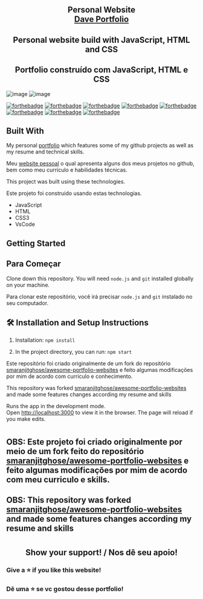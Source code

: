 <h2 align="center">
  Personal Website<br/>
  <a href="https://portfoliodavids.netlify.app/" target="_blank">Dave Portfolio</a>
</h2>

<h2 align="center"> Personal website build with JavaScript, HTML and CSS </h2>
<h2 align="center"> Portfolio construído com JavaScript, HTML e CSS </h2>



![image](https://user-images.githubusercontent.com/109705197/195660780-a83e2414-2a7b-47fd-b1c9-25ff0a0fe497.png)
![image](https://user-images.githubusercontent.com/109705197/195681788-5e634a1b-f54a-45d8-be23-7bab71551b06.png)

[![forthebadge](https://forthebadge.com/images/badges/built-by-developers.svg)](https://forthebadge.com)
[![forthebadge](https://forthebadge.com/images/badges/made-with-javascript.svg)](https://forthebadge.com)
[![forthebadge](https://forthebadge.com/images/badges/built-with-love.svg)](https://forthebadge.com)
[![forthebadge](https://forthebadge.com/images/badges/open-source.svg)](https://forthebadge.com)
[![forthebadge](https://forthebadge.com/images/badges/makes-people-smile.svg)](https://forthebadge.com)
[![forthebadge](https://forthebadge.com/images/badges/uses-badges.svg)](https://forthebadge.com)
[![forthebadge](https://forthebadge.com/images/badges/powered-by-coffee.svg)](https://forthebadge.com)
[![forthebadge](https://forthebadge.com/images/badges/winter-is-coming.svg)](https://forthebadge.com)


## Built With


My personal  <a href="https://portfoliodavids.netlify.app/" target="_blank">portfolio</a> which features some of my github projects as well as my resume and technical skills.<br/>

Meu  <a href="https://portfoliodavids.netlify.app/" target="_blank">website pessoal</a> o qual apresenta alguns dos meus projetos no github, bem como meu currículo e habilidades técnicas.<br/>



This project was built using these technologies.

Este projeto foi construido usando estas technologias.
- JavaScript
- HTML
- CSS3
- VsCode

## Getting Started
## Para Começar

Clone down this repository. You will need `node.js` and `git` installed globally on your machine.

Para clonar este repositório, você irá precisar `node.js` and `git` instalado no seu computador.

## 🛠 Installation and Setup Instructions

1. Installation: `npm install`

2. In the project directory, you can run: `npm start`


Este repositório foi criado originalmente de um fork do repositório [smaranjitghose/awesome-portfolio-websites](http://https://portfolio.smaranjitghose.com/) e feito algumas modificações por mim de acordo com curriculo e conhecimento.
 
This repository was forked [smaranjitghose/awesome-portfolio-websites](http://https://portfolio.smaranjitghose.com/) and made some features changes according my resume and skills

Runs the app in the development mode.\
Open [http://localhost:3000](http://localhost:3000) to view it in the browser.
The page will reload if you make edits.
#

## OBS: Este projeto foi criado originalmente por meio de um fork feito do repositório [smaranjitghose/awesome-portfolio-websites](http://https://portfolio.smaranjitghose.com/) e feito algumas modificações por mim de acordo com meu curriculo e skills.
 
## OBS: This repository was forked [smaranjitghose/awesome-portfolio-websites](http://https://portfolio.smaranjitghose.com/) and made some features changes according my resume and skills
#


 <h2 align= "center">Show your support! / Nos dê seu apoio!</h2>


### Give a ⭐ if you like this website!

### Dê uma ⭐ se vc gostou desse portfolio!







